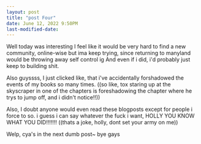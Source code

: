 ```yaml
---
layout: post
title: "post Four"
date: June 12, 2022 9:50PM
last-modified-date:
---
```

Well today was interesting
I feel like it would be very hard to find a new community, online-wise
but ima keep trying, since returning to manyland would be throwing away self control ig
And even if i did, i'd probably just keep to building shit.

Also guyssss, I just clicked like, that i've accidentally forshadowed the events of my books so many times. 
((so like, tox staring up at the skyscraper in one of the chapters is foreshadowing the chapter where he trys to jump off, and i didn't notice!!))

Also, I doubt anyone would even read these blogposts except for people i force to so.
i guess i can say whatever the fuck i want,
HOLLY YOU KNOW WHAT YOU DID!!!!!!! ((thats a joke, holly, dont set your army on me))

Welp, cya's in the next dumb post~
bye gays
